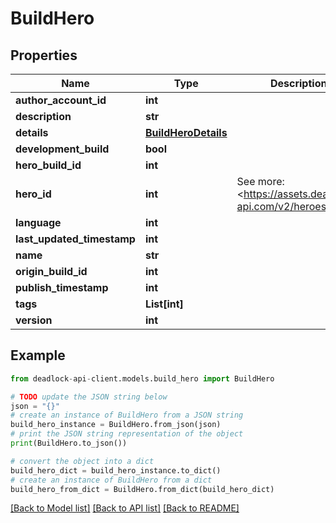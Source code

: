 # BuildHero


## Properties

Name | Type | Description | Notes
------------ | ------------- | ------------- | -------------
**author_account_id** | **int** |  | 
**description** | **str** |  | [optional] 
**details** | [**BuildHeroDetails**](BuildHeroDetails.md) |  | 
**development_build** | **bool** |  | [optional] 
**hero_build_id** | **int** |  | 
**hero_id** | **int** | See more: &lt;https://assets.deadlock-api.com/v2/heroes&gt; | 
**language** | **int** |  | 
**last_updated_timestamp** | **int** |  | [optional] 
**name** | **str** |  | 
**origin_build_id** | **int** |  | 
**publish_timestamp** | **int** |  | [optional] 
**tags** | **List[int]** |  | [optional] 
**version** | **int** |  | 

## Example

```python
from deadlock-api-client.models.build_hero import BuildHero

# TODO update the JSON string below
json = "{}"
# create an instance of BuildHero from a JSON string
build_hero_instance = BuildHero.from_json(json)
# print the JSON string representation of the object
print(BuildHero.to_json())

# convert the object into a dict
build_hero_dict = build_hero_instance.to_dict()
# create an instance of BuildHero from a dict
build_hero_from_dict = BuildHero.from_dict(build_hero_dict)
```
[[Back to Model list]](../README.md#documentation-for-models) [[Back to API list]](../README.md#documentation-for-api-endpoints) [[Back to README]](../README.md)


